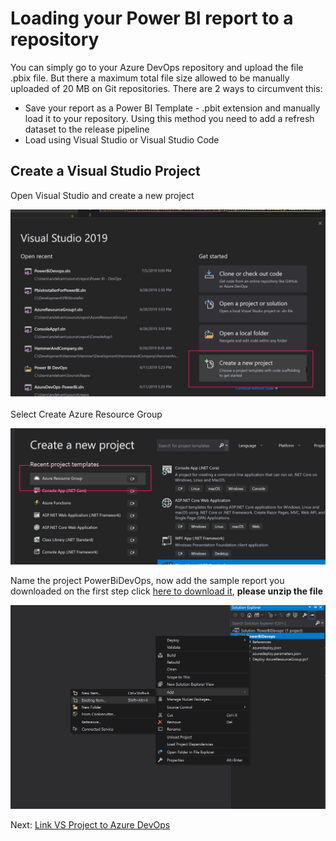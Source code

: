 # Loading your Power BI report to a repository

You can simply go to your Azure DevOps repository and upload the file .pbix file. But there a maximum total file size allowed to be manually uploaded of 20 MB on Git repositories. There are 2 ways to circumvent this:

- Save your report as a Power BI Template - .pbit extension and manually load it to your repository. Using this method you need to add a refresh dataset to the release pipeline
- Load using Visual Studio or Visual Studio Code

## Create a Visual Studio Project

Open Visual Studio and create a new project

 ![Create New Project](CreateNewProject.png)

 Select Create Azure Resource Group

  ![Select Azure Resource Group](CreateAzureResourceGroup.png)

  Name the project PowerBiDevOps, now add the sample report you downloaded on the first step click [here to download it], **please unzip the file**

  ![Add downloaded report](AddDownloadedReport.png)

  Next: [Link VS Project to Azure DevOps]
  
[here to download it]:<https://github.com/Microsoft-USEduAzure/workshops/tree/master/powerbi-devops/sourcefiles/_dev_IPEDSEnrollmentTrends.zip>
[Link VS Project to Azure DevOps]:https://github.com/Microsoft-USEduAzure/workshops/tree/master/powerbi-devops/3-LinkVStoDevOps/ReadMe.md>
